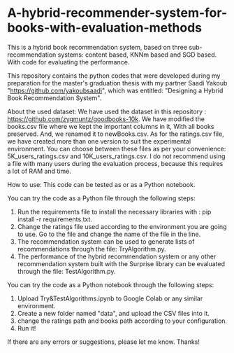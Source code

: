 # A-hybrid-recommender-system-for-books-with-evaluation-methods

This is a hybrid book recommendation system, based on three sub-recommendation systems:  content based, KNNm based and SGD based. With code for evaluating the performance.

This repository contains the python codes that were developed during my preparation for the master's graduation thesis with my partner Saadi Yakoub "https://github.com/yakoubsaadi", which was entitled: "Designing a Hybrid Book Recommendation System". 

About the used dataset: 
We have used the dataset in this repository : https://github.com/zygmuntz/goodbooks-10k.
We have modified the books.csv file where we kept the important columns in it, With all books preserved. And, we renamed it to newBooks.csv.
As for the ratings.csv file, we have created more than one version to suit the experimental environment. You can choose between these files as per your convenience: 5K_users_ratings.csv and 10K_users_ratings.csv.
I do not recommend using a file with many users during the evaluation process, because this requires a lot of RAM and time.

How to use:
This code can be tested as or as a Python notebook.

You can try the code as a Python file through the following steps:
1. Run the requirements file to install the necessary libraries with : pip install -r requirements.txt.
2. Change the ratings file used according to the environment you are going to use. Go to the file and change the name of the file in the line.
3. The recommendation system can be used to generate lists of recommendations through the file: TryAlgorithm.py.
4. The performance of the hybrid recommendation system or any other recommendation system built with the Surprise library can be evaluated through the file: TestAlgorithm.py.

You can try the code as a Python notebook through the following steps:
1. Upload Try&TestAlgorithms.ipynb to Google Colab or any similar environment.
2. Create a new folder named "data", and upload the CSV files into it.
3. change the ratings path and books path according to your configuration.
4. Run it!

If there are any errors or suggestions, please let me know. Thanks!
